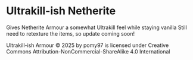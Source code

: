 # Ultrakill-ish Netherite
Gives Netherite Armour a somewhat Ultrakill feel while staying vanilla
Still need to retexture the items, so update coming soon!

Ultrakill-ish Armour © 2025 by pomy97 is licensed under Creative Commons Attribution-NonCommercial-ShareAlike 4.0 International